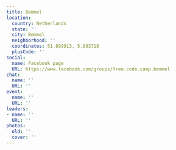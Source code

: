 ```yaml
---
title: Bemmel
location:
  country: Netherlands
  state: ''
  city: Bemmel
  neighborhood: ''
  coordinates: 51.899913, 5.893718
  plusCode: ''
social:
  name: Facebook page
  URL: https://www.facebook.com/groups/free.code.camp.bemmel
chat:
  name: ''
  URL: ''
event:
  name: ''
  URL: ''
leaders:
- name: ''
  URL: ''
photos:
  old: ''
  cover: ''
---
```

